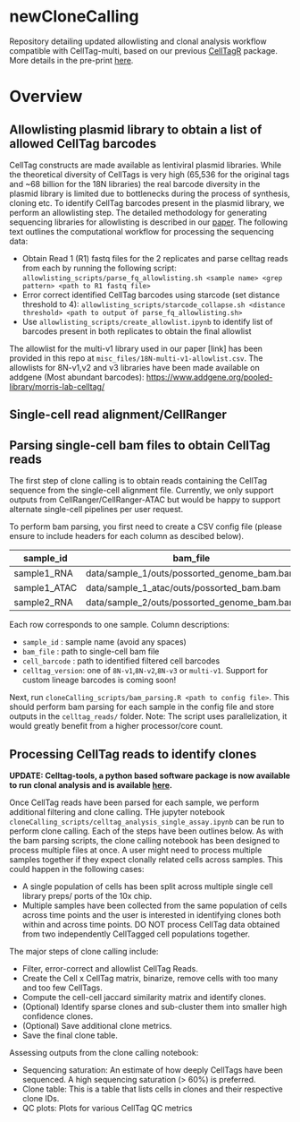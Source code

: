 # newCloneCalling
Repository detailing updated allowlisting and clonal analysis workflow compatible with CellTag-multi, based on our previous [CellTagR](https://github.com/morris-lab/CellTagR) package. More details in the pre-print [here](https://www.biorxiv.org/content/10.1101/2022.10.23.512790v2).


# Overview
## Allowlisting plasmid library to obtain a list of allowed CellTag barcodes
CellTag constructs are made available as lentiviral plasmid libraries. While the theoretical diversity of CellTags is very high (65,536 for the original tags and ~68 billion for the 18N libraries) the real barcode diversity in the plasmid library is limited due to bottlenecks during the process of synthesis, cloning etc. To identify CellTag barcodes present in the plasmid library, we perform an allowlisting step. The detailed methodology for generating sequencing libraries for allowlisting is described in our [paper](https://www.biorxiv.org/content/10.1101/2022.10.23.512790v1). The following text outlines the computational workflow for processing the sequencing data:
- Obtain Read 1 (R1) fastq files for the 2 replicates and parse celltag reads from each by running the following script: `allowlisting_scripts/parse_fq_allowlisting.sh <sample name> <grep pattern> <path to R1 fastq file>`
- Error correct identified CellTag barcodes using starcode (set distance threshold to 4): `allowlisting_scripts/starcode_collapse.sh <distance threshold> <path to output of parse_fq_allowlisting.sh>`
- Use `allowlisting_scripts/create_allowlist.ipynb` to identify list of barcodes present in both replicates to obtain the final allowlist

The allowlist for the multi-v1 library used in our paper [link] has been provided in this repo at `misc_files/18N-multi-v1-allowlist.csv`. The allowlists for 8N-v1,v2 and v3 libraries have been made available on addgene (Most abundant barcodes): https://www.addgene.org/pooled-library/morris-lab-celltag/

## Single-cell read alignment/CellRanger

## Parsing single-cell bam files to obtain CellTag reads
The first step of clone calling is to obtain reads containing the CellTag sequence from the single-cell alignment file. Currently, we only support outputs from CellRanger/CellRanger-ATAC but would be happy to support alternate single-cell pipelines per user request.

To perform bam parsing, you first need to create a CSV config file (please ensure to include headers for each column as descibed below).

| sample_id  | bam_file | cell_barcode | assay | celltag_version |
| ------------- | ------------- | ------- | ---- | --- |
| sample1_RNA  | data/sample_1/outs/possorted_genome_bam.bam | data/sample_1/outs/filtered_feature_bc_matrix/barcodes.tsv.gz | RNA | multi-v1 |
| sample1_ATAC  | data/sample_1_atac/outs/possorted_bam.bam | data/sample_1_atac/outs/filtered_peak_bc_matrix/barcodes.tsv | ATAC | multi-v1 |
| sample2_RNA  | data/sample_2/outs/possorted_genome_bam.bam | data/sample_2/outs/filtered_feature_bc_matrix/barcodes.tsv.gz | RNA | multi-v1 |

Each row corresponds to one sample. Column descriptions:
 - `sample_id` : sample name (avoid any spaces)
 - `bam_file` : path to single-cell bam file
 - `cell_barcode` : path to identified filtered cell barcodes
 - `celltag_version`:  one of `8N-v1`,`8N-v2`,`8N-v3` or `multi-v1`. Support for custom lineage barcodes is coming soon!


Next, run `cloneCalling_scripts/bam_parsing.R <path to config file>`. This should perform bam parsing for each sample in the config file and store outputs in the `celltag_reads/` folder. Note: The script uses parallelization, it would greatly benefit from a higher processor/core count.


## Processing CellTag reads to identify clones

**UPDATE: Celltag-tools, a python based software package is now available to run clonal analysis and is available [here](https://github.com/jindalk/celltag_tools/tree/main).**


Once CellTag reads have been parsed for each sample, we perform additional filtering and clone calling. THe jupyter notebook `cloneCalling_scripts/celltag_analysis_single_assay.ipynb` can be run to perform clone calling. Each of the steps have been outlines below. As with the bam parsing scripts, the clone calling notebook has been designed to process multiple files at once. A user might need to process multiple samples together if they expect clonally related cells across samples. This could happen in the following cases:
- A single population of cells has been split across multiple single cell library preps/ ports of the 10x chip.
- Multiple samples have been collected from the same population of cells across time points and the user is interested in identifying clones both within and across time points.
DO NOT process CellTag data obtained from two independently CellTagged cell populations together.

The major steps of clone calling include:
 - Filter, error-correct and allowlist CellTag Reads.
 - Create the Cell x CellTag matrix, binarize, remove cells with too many and too few CellTags.
 - Compute the cell-cell jaccard similarity matrix and identify clones.
 - (Optional) Identify sparse clones and sub-cluster them into smaller high confidence clones.
 - (Optional) Save additional clone metrics.
 - Save the final clone table.
 
Assessing outputs from the clone calling notebook:
 - Sequencing saturation: An estimate of how deeply CellTags have been sequenced. A high sequencing saturation (> 60%) is preferred.
 - Clone table: This is a table that lists cells in clones and their respective clone IDs.
 - QC plots: Plots for various CellTag QC metrics
